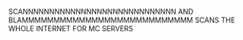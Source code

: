 SCANNNNNNNNNNNNNNNNNNNNNNNNNNNNN AND BLAMMMMMMMMMMMMMMMMMMMMMMMMMMM
SCANS THE WHOLE INTERNET FOR MC SERVERS
